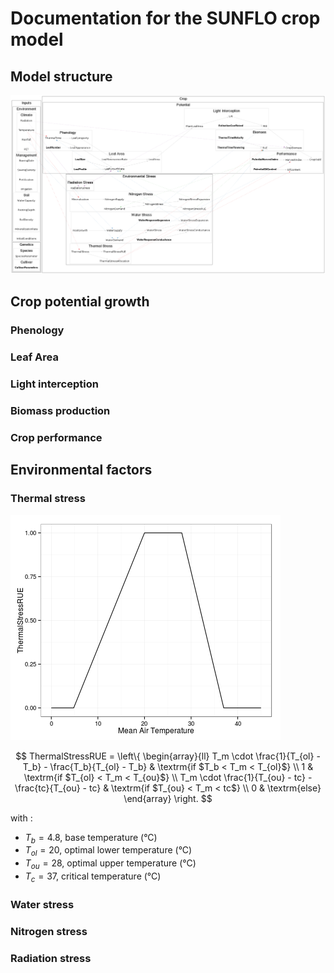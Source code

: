 


# Documentation for the SUNFLO crop model

## Model structure
![structure](./files/structure.png) 
## Crop potential growth
### Phenology
### Leaf Area
### Light interception
### Biomass production
### Crop performance

## Environmental factors
### Thermal stress
![plot of chunk CropStressTemperature](figure/CropStressTemperature.png) 


$$
ThermalStressRUE = \left\{ 
  \begin{array}{ll}
  T_m \cdot \frac{1}{T_{ol} - T_b} - \frac{T_b}{T_{ol} - T_b} & \textrm{if $T_b < T_m < T_{ol}$} \\  
	1 & \textrm{if $T_{ol} < T_m < T_{ou}$} \\
  T_m \cdot \frac{1}{T_{ou} - tc} - \frac{tc}{T_{ou} - tc} & \textrm{if $T_{ou} < T_m < tc$} \\
  0 & \textrm{else}
	\end{array} \right.
$$

with : 
* $T_b = 4.8$, base temperature (°C)
* $T_{ol} = 20$, optimal lower temperature (°C)
* $T_{ou} = 28$, optimal upper temperature (°C)
* $T_c = 37$, critical temperature (°C)



### Water stress

### Nitrogen stress

### Radiation stress
